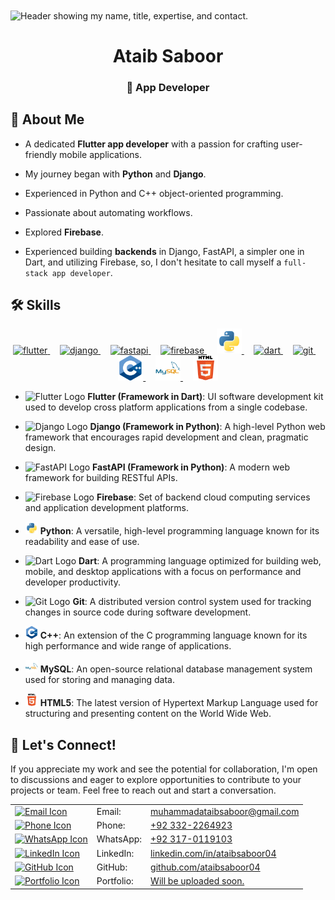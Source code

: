 <img align="center" alt="Header showing my name, title, expertise, and contact." src="https://github.com/ataibsaboor04/ataibsaboor04/assets/53258535/ff31a37e-89a6-4cf0-97c3-6a00a020ff14">

<h1 align="center">Ataib Saboor</h1>
<h3 align="center" style="text-decoration: none;">📱 App Developer</h3>

## 🚀 About Me
- A dedicated **Flutter app developer** with a passion for crafting user-friendly mobile applications.

- My journey began with **Python** and **Django**.

- Experienced in Python and C++ object-oriented programming.

- Passionate about automating workflows.

- Explored **Firebase**.

- Experienced building **backends** in Django, FastAPI, a simpler one in Dart, and utilizing Firebase, so, I don't hesitate to call myself a `full-stack app developer`.
    
## 🛠️ Skills
<p align="center"> 
  <a href="https://flutter.dev" target="_blank" rel="noreferrer"> 
    <img src="https://www.vectorlogo.zone/logos/flutterio/flutterio-icon.svg" alt="flutter" width="40" height="40"/> 
  </a>
  &nbsp;&nbsp;&nbsp;
  <a href="https://www.djangoproject.com/" target="_blank" rel="noreferrer"> 
    <img src="https://cdn.worldvectorlogo.com/logos/django.svg" alt="django" width="40" height="40"/> 
  </a>
  &nbsp;&nbsp;&nbsp;
  <a href="https://fastapi.tiangolo.com/" target="_blank" rel="noreferrer"> 
    <img src="https://cdn.worldvectorlogo.com/logos/fastapi.svg" alt="fastapi" width="40" height="40"/> 
  </a>
  &nbsp;&nbsp;&nbsp;
  <a href="https://firebase.google.com/" target="_blank" rel="noreferrer"> 
    <img src="https://www.vectorlogo.zone/logos/firebase/firebase-icon.svg" alt="firebase" width="40" height="40"/> 
  </a>
  &nbsp;&nbsp;&nbsp;
  <a href="https://www.python.org" target="_blank" rel="noreferrer"> 
    <img src="https://raw.githubusercontent.com/devicons/devicon/master/icons/python/python-original.svg" alt="python" width="40" height="40"/> 
  </a>
  &nbsp;&nbsp;&nbsp;
  <a href="https://dart.dev" target="_blank" rel="noreferrer"> 
    <img src="https://www.vectorlogo.zone/logos/dartlang/dartlang-icon.svg" alt="dart" width="40" height="40"/> 
  </a>
  &nbsp;&nbsp;&nbsp;
  <a href="https://git-scm.com/" target="_blank" rel="noreferrer"> 
    <img src="https://www.vectorlogo.zone/logos/git-scm/git-scm-icon.svg" alt="git" width="40" height="40"/> 
  </a>
  &nbsp;&nbsp;&nbsp;
  <a href="https://cplusplus.com/" target="_blank" rel="noreferrer"> 
    <img src="https://raw.githubusercontent.com/devicons/devicon/master/icons/cplusplus/cplusplus-original.svg" alt="cplusplus" width="40" height="40"/> 
  </a>
  &nbsp;&nbsp;&nbsp;
  <a href="https://www.mysql.com/" target="_blank" rel="noreferrer"> 
    <img src="https://raw.githubusercontent.com/devicons/devicon/master/icons/mysql/mysql-original-wordmark.svg" alt="mysql" width="40" height="40"/> 
  </a>
  &nbsp;&nbsp;&nbsp;
  <a href="https://www.w3.org/html/" target="_blank" rel="noreferrer"> 
    <img src="https://raw.githubusercontent.com/devicons/devicon/master/icons/html5/html5-original-wordmark.svg" alt="html5" width="40" height="40"/> 
  </a> 
</p>

- <img src="https://www.vectorlogo.zone/logos/flutterio/flutterio-icon.svg" alt="Flutter Logo" width="20" height="20"/> **Flutter (Framework in Dart)**: UI software development kit used to develop cross platform applications from a single codebase.

- <img src="https://cdn.worldvectorlogo.com/logos/django.svg" alt="Django Logo" width="20" height="20"/> **Django (Framework in Python)**: A high-level Python web framework that encourages rapid development and clean, pragmatic design.

- <img src="https://cdn.worldvectorlogo.com/logos/fastapi.svg" alt="FastAPI Logo" width="20" height="20"/> **FastAPI (Framework in Python)**: A modern web framework for building RESTful APIs.

- <img src="https://www.vectorlogo.zone/logos/firebase/firebase-icon.svg" alt="Firebase Logo" width="20" height="20"/> **Firebase**: Set of backend cloud computing services and application development platforms.

- <img src="https://raw.githubusercontent.com/devicons/devicon/master/icons/python/python-original.svg" alt="Python Logo" width="20" height="20"/> **Python**: A versatile, high-level programming language known for its readability and ease of use.

- <img src="https://www.vectorlogo.zone/logos/dartlang/dartlang-icon.svg" alt="Dart Logo" width="20" height="20"/> **Dart**: A programming language optimized for building web, mobile, and desktop applications with a focus on performance and developer productivity.

- <img src="https://www.vectorlogo.zone/logos/git-scm/git-scm-icon.svg" alt="Git Logo" width="20" height="20"/> **Git**: A distributed version control system used for tracking changes in source code during software development.

- <img src="https://raw.githubusercontent.com/devicons/devicon/master/icons/cplusplus/cplusplus-original.svg" alt="C++ Logo" width="20" height="20"/> **C++**: An extension of the C programming language known for its high performance and wide range of applications.

- <img src="https://raw.githubusercontent.com/devicons/devicon/master/icons/mysql/mysql-original-wordmark.svg" alt="MySQL Logo" width="20" height="20"/> **MySQL**: An open-source relational database management system used for storing and managing data.

- <img src="https://raw.githubusercontent.com/devicons/devicon/master/icons/html5/html5-original-wordmark.svg" alt="HTML5 Logo" width="20" height="20"/> **HTML5**: The latest version of Hypertext Markup Language used for structuring and presenting content on the World Wide Web.

## 🌟 Let's Connect!
If you appreciate my work and see the potential for collaboration, I'm open to discussions and eager to explore opportunities to contribute to your projects or team. Feel free to reach out and start a conversation.

<table>
    <tr>
        <td><a href="mailto:muhammadataibsaboor@gmail.com" target="_blank"><img src="https://upload.wikimedia.org/wikipedia/commons/thumb/7/7e/Gmail_icon_%282020%29.svg/2560px-Gmail_icon_%282020%29.svg.png" alt="Email Icon" height="30"></a></td>
        <td>Email:</td>
        <td><a href="mailto:muhammadataibsaboor@gmail.com">muhammadataibsaboor@gmail.com</a></td>
    </tr>
    <tr>
        <td><a href="tel:+923322264923" target="_blank"><img src="https://cdn2.iconfinder.com/data/icons/font-awesome/1792/phone-512.png" alt="Phone Icon" height="30"></a></td>
        <td>Phone:</td>
        <td><a href="tel:+923322264923">+92 332-2264923</a></td>
    </tr>
    <tr>
        <td><a href="https://wa.me/923170119103" target="_blank"><img src="https://cdn-icons-png.flaticon.com/512/3670/3670051.png" alt="WhatsApp Icon" height="30"></a></td>
        <td>WhatsApp:</td>
        <td><a href="https://wa.me/923170119103">+92 317-0119103</a></td>
    </tr>
    <tr>
        <td><a href="https://www.linkedin.com/in/ataibsaboor04" target="_blank"><img src="https://cdn-icons-png.flaticon.com/512/174/174857.png" alt="LinkedIn Icon" height="30"></a></td>
        <td>LinkedIn:</td>
        <td><a href="https://www.linkedin.com/in/ataibsaboor04">linkedin.com/in/ataibsaboor04</a></td>
    </tr>
    <tr>
        <td><a href="https://github.com/ataibsaboor04" target="_blank"><img src="https://cdn-icons-png.flaticon.com/512/25/25231.png" alt="GitHub Icon" height="30"></a></td>
        <td>GitHub:</td>
        <td><a href="https://github.com/ataibsaboor04">github.com/ataibsaboor04</a></td>
    </tr>
    <tr>
        <td><a href="#" target="_blank"><img src="https://static-00.iconduck.com/assets.00/portfolio-icon-2048x2048-hdd0c1f0.png" alt="Portfolio Icon" height="30"></a></td>
        <td>Portfolio:</td>
        <td><a href="#">Will be uploaded soon.</a></td>
    </tr>
</table>
